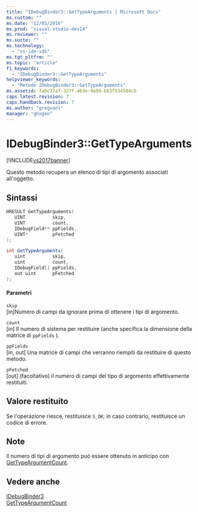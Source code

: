 ```yaml
---
title: "IDebugBinder3::GetTypeArguments | Microsoft Docs"
ms.custom: ""
ms.date: "12/05/2016"
ms.prod: "visual-studio-dev14"
ms.reviewer: ""
ms.suite: ""
ms.technology: 
  - "vs-ide-sdk"
ms.tgt_pltfrm: ""
ms.topic: "article"
f1_keywords: 
  - "IDebugBinder3::GetTypeArguments"
helpviewer_keywords: 
  - "Metodo IDebugBinder3::GetTypeArguments"
ms.assetid: fa0c37a7-327f-463e-9a9d-bb3f534584cb
caps.latest.revision: 7
caps.handback.revision: 7
ms.author: "gregvanl"
manager: "ghogen"
---
```

# IDebugBinder3::GetTypeArguments
[!INCLUDE[vs2017banner](../../../code-quality/includes/vs2017banner.md)]

Questo metodo recupera un elenco di tipi di argomento associati all'oggetto.  
  
## Sintassi  
  
```cpp  
HRESULT GetTypeArguments(  
   UINT          skip,  
   UINT          count,  
   IDebugField** ppFields,  
   UINT*         pFetched  
);  
```  
  
```c#  
int GetTypeArguments(  
   uint          skip,  
   uint          count,  
   IDebugField[] ppFields,  
   out uint      pFetched  
);  
```  
  
#### Parametri  
 `skip`  
 \[in\]Numero di campi da ignorare prima di ottenere i tipi di argomento.  
  
 `count`  
 \[in\]  Il numero di sistema per restituire \(anche specifica la dimensione della matrice di `ppFields` \).  
  
 `ppFields`  
 \[in, out\]  Una matrice di campi che verranno riempiti da restituire di questo metodo.  
  
 `pFetched`  
 \[out\]  \(facoltativo\) il numero di campi del tipo di argomento effettivamente restituiti.  
  
## Valore restituito  
 Se l'operazione riesce, restituisce `S_OK`; in caso contrario, restituisce un codice di errore.  
  
## Note  
 Il numero di tipi di argomento può essere ottenuto in anticipo con [GetTypeArgumentCount](../Topic/IDebugBinder3::GetTypeArgumentCount.md).  
  
## Vedere anche  
 [IDebugBinder3](../../../extensibility/debugger/reference/idebugbinder3.md)   
 [GetTypeArgumentCount](../Topic/IDebugBinder3::GetTypeArgumentCount.md)